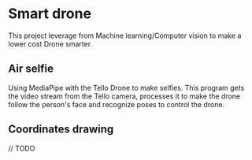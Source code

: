 # Smart drone

This project leverage from Machine learning/Computer vision to make a lower cost Drone smarter.


## Air selfie 
Using MediaPipe with the Tello Drone to make selfies. This program gets the video stream from the Tello camera, processes it to make the drone follow the person's face and recognize poses to control the drone.  

## Coordinates drawing
// TODO
